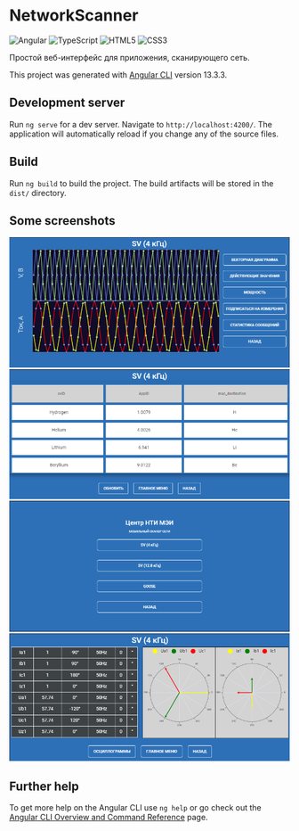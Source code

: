 # NetworkScanner
![Angular](https://img.shields.io/badge/angular-%23DD0031.svg?style=for-the-badge&logo=angular&logoColor=white)
![TypeScript](https://img.shields.io/badge/typescript-%23007ACC.svg?style=for-the-badge&logo=typescript&logoColor=white)
![HTML5](https://img.shields.io/badge/html5-%23E34F26.svg?style=for-the-badge&logo=html5&logoColor=white)
![CSS3](https://img.shields.io/badge/css3-%231572B6.svg?style=for-the-badge&logo=css3&logoColor=white)

Простой веб-интерфейс для приложения, сканирующего сеть.

This project was generated with [Angular CLI](https://github.com/angular/angular-cli) version 13.3.3.

## Development server

Run `ng serve` for a dev server. Navigate to `http://localhost:4200/`. The application will automatically reload if you change any of the source files.

## Build

Run `ng build` to build the project. The build artifacts will be stored in the `dist/` directory.

## Some screenshots

![Screen1](/src/assets/screen1.png?raw=true)
![Screen2](/src/assets/screen2.png?raw=true)
![Screen3](/src/assets/screen3.png?raw=true)
![Screen4](/src/assets/screen4.png?raw=true)

## Further help

To get more help on the Angular CLI use `ng help` or go check out the [Angular CLI Overview and Command Reference](https://angular.io/cli) page.
